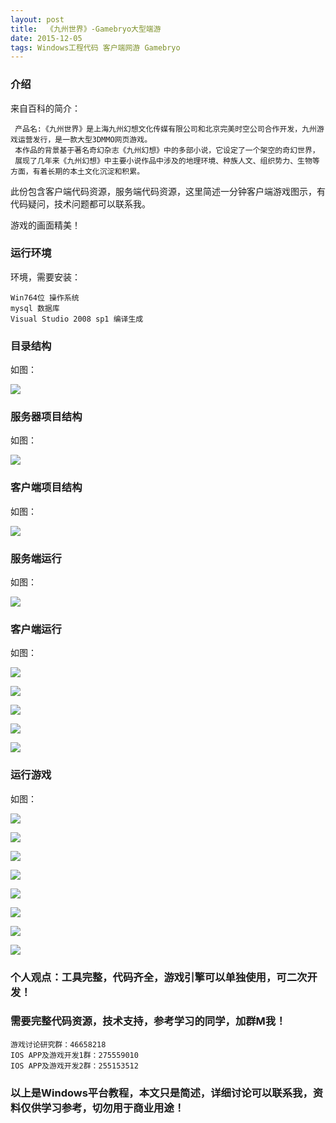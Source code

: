 ```yaml
---
layout: post
title:  《九州世界》-Gamebryo大型端游
date: 2015-12-05
tags: Windows工程代码 客户端网游 Gamebryo
---
```



### 介绍


来自百科的简介：

	 产品名:《九州世界》是上海九州幻想文化传媒有限公司和北京完美时空公司合作开发，九州游戏运营发行，是一款大型3DMMO网页游戏。
	 本作品的背景基于著名奇幻杂志《九州幻想》中的多部小说，它设定了一个架空的奇幻世界，
	 展现了几年来《九州幻想》中主要小说作品中涉及的地理环境、种族人文、组织势力、生物等方面，有着长期的本土文化沉淀和积累。


此份包含客户端代码资源，服务端代码资源，这里简述一分钟客户端游戏图示，有代码疑问，技术问题都可以联系我。

游戏的画面精美！


### 运行环境

环境，需要安装：

``` 
Win764位 操作系统
mysql 数据库
Visual Studio 2008 sp1 编译生成
``` 

### 目录结构

如图：

![](/images/posts/9z/9z-1.jpg)

### 服务器项目结构

如图：

![](/images/posts/9z/9z-2.jpg)

### 客户端项目结构

如图：

![](/images/posts/9z/9z-3.jpg)

### 服务端运行

如图：

![](/images/posts/9z/9z-4.jpg)

### 客户端运行

如图：

![](/images/posts/9z/9z-5.jpg)

![](/images/posts/9z/9z-6.jpg)

![](/images/posts/9z/9z-7.jpg)

![](/images/posts/9z/9z-8.jpg)

![](/images/posts/9z/9z-9.jpg)

### 运行游戏

如图：

![](/images/posts/9z/9z-10.jpg)

![](/images/posts/9z/9z-11.jpg)

![](/images/posts/9z/9z-12.jpg)

![](/images/posts/9z/9z-13.jpg)

![](/images/posts/9z/9z-14.jpg)

![](/images/posts/9z/9z-15.jpg)

![](/images/posts/9z/9z-16.jpg)

![](/images/posts/9z/9z-17.jpg)



### 个人观点：工具完整，代码齐全，游戏引擎可以单独使用，可二次开发！

### 需要完整代码资源，技术支持，参考学习的同学，加群M我！

``` 
游戏讨论研究群：46658218
IOS APP及游戏开发1群：275559010
IOS APP及游戏开发2群：255153512
``` 

### 以上是Windows平台教程，本文只是简述，详细讨论可以联系我，资料仅供学习参考，切勿用于商业用途！